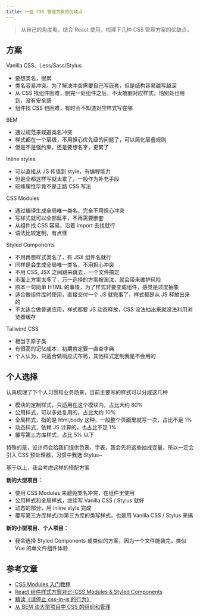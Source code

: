 ```yaml
---
title: 一些 CSS 管理方案的优缺点
---
```


> 从自己的角度看，结合 React 使用，梳理下几种 CSS 管理方案的优缺点。

## 方案

Vanilla CSS、Less/Sass/Stylus

- 要想类名，很累
- 类名容易冲突。为了解决冲突需要自己写嵌套，但是结构容易越写越深
- 从 CSS 找组件困难，删完一处组件之后，不太敢删对应样式，怕别处也用到，没有安全感
- 组件找 CSS 也困难，有时会不知道对应样式写在哪

BEM

- 通过规范来规避类名冲突
- 样式都在一个层级，不用担心优先级的问题了，可以简化层叠规则
- 但是不是强约束，还是要想名字，更累了

Inline styles

- 可以直接从 JS 传值到 style，有编程能力
- 但是全都这样写就太累了，一般作为补充手段
- 驼峰属性毕竟不是正路 CSS 写法

CSS Modules

- 通过编译生成全局唯一类名，完全不用担心冲突
- 写样式就可以全部扁平，不再需要嵌套
- 从组件找 CSS 容易，沿着 import 去找就行
- 语法比较定制，有点怪

Styled Components

- 不用再想样式类名了，有 JSX 组件名就行
- 同样是会生成全局唯一类名，不用担心冲突
- 不用 CSS, JSX 之间跳来跳去，一个文件搞定
- 市面上方案太多了，万一选择的方案被淘汰，就会带来维护风险
- 原本一句简单 HTML 的事情，为了样式非要变成组件，感觉是过度抽象
- 适合做组件库时使用，直接交付一个 JS 就完事了，样式都是从 JS 释放出来的
- 不太适合做普通应用，样式都要 JS 动态释放，CSS 没法抽出来就没法利用浏览器缓存

Tailwind CSS

- 相当于原子类
- 有很高的记忆成本，初期肯定要一直查字典
- 个人认为，只适合做响应式布局，其他样式定制我是不会用的

## 个人选择

认真梳理了下个人习惯和业务场景，目前主要写的样式可以分成这几种

- 模块的定制样式，只适用在这个模块内，占比大约 80%
- 公用样式，可以多处复用的，占比大约 10%
- 全局样式，指的是 html,body 这种，一般整个页面里就写一次，占比不足 1%
- 动态样式，依赖 JS 计算的，也占比不足 1%
- 覆写第三方库样式，占比 5% 以下

特殊的是，设计师会给我们提供色表、字表，我会先将这些抽成变量，所以一定会引入 CSS 预处理器，习惯中我选 Stylus~

基于以上，我会考虑这样的搭配方案

**新的大型项目：**

- 使用 CSS Modules 来避免类名冲突，在组件里使用
- 公用样式和全局样式，继续写 Vanilla CSS / Stylus 就好
- 动态的部分，用 Inline style 完成
- 覆写第三方库样式/为第三方库的类写样式，也是用 Vanilla CSS / Stylus 来搞

**新的小型项目、个人项目：**

- 我会选择 Styled Components 或类似的方案，因为一个文件能装完，类似 Vue 的单文件组件体验

## 参考文章

- [CSS Modules 入门教程](https://juejin.im/post/5b8373b2e51d4538e6332dbb)
- [React 组件样式方案对比-CSS Modules & Styled Components](http://hkongm.github.io/2018/07/25/ReactStyleTypes/)
- [精读《请停止 css-in-js 的行为》](https://zhuanlan.zhihu.com/p/26878157)
- [从 BEM 谈大型项目中 CSS 的组织和管理](https://www.ibm.com/developerworks/cn/web/1512_chengfu_bem/index.html)
